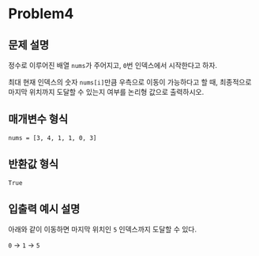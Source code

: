# Problem4

## 문제 설명

정수로 이루어진 배열 `nums`가 주어지고, `0`번 인덱스에서 시작한다고 하자.

최대 현재 인덱스의 숫자 `nums[i]`만큼 우측으로 이동이 가능하다고 할 때, 최종적으로 마지막 위치까지 도달할 수 있는지 여부를 논리형 값으로 출력하시오.

## 매개변수 형식

`nums = [3, 4, 1, 1, 0, 3]`

## 반환값 형식

`True`

## 입출력 예시 설명

아래와 같이 이동하면 마지막 위치인 `5` 인덱스까지 도달할 수 있다.

`0` -> `1` -> `5`